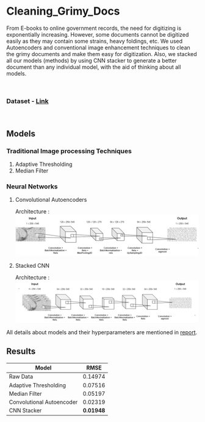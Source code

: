 # Cleaning_Grimy_Docs

From E-books to online government records, the need for digitizing is exponentially
increasing. However, some documents cannot be digitized easily as they may
contain some strains, heavy foldings, etc. We used Autoencoders and conventional
image enhancement techniques to clean the grimy documents and make them easy
for digitization. Also, we stacked all our models (methods) by using CNN
stacker to generate a better document than any individual model, with the aid of
thinking about all models.

<br>

### Dataset - [Link](https://www.kaggle.com/c/denoising-dirty-documents/overview)

<br>

## Models 

### Traditional Image processing Techniques

1. Adaptive Thresholding
2. Median Filter

### Neural Networks

1. Convolutional Autoencoders
    
    Architecture :
    ![Autoencoder Architecture](https://github.com/OVSRIKANTH/Cleaning_Grimy_Docs/blob/main/Images/autoencoder.png)

2. Stacked CNN 
    
    Architecture :
    ![Stacked CNN Architecture](https://github.com/OVSRIKANTH/Cleaning_Grimy_Docs/blob/main/Images/stackedcnn.png)


All details about models and their hyperparameters are mentioned in [report](Report.pdf).


## Results 

| Model        | RMSE           |
| ------------- |:-------------:| 
| Raw Data     | 0.14974 | 
| Adaptive Thresholding     | 0.07516      |   
| Median Filter | 0.05197      |   
| Convolutional Autoencoder | 0.02319 |
| CNN Stacker | **0.01948** |


